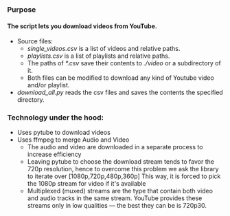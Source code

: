 ### Purpose
#### The script lets you download videos from YouTube.
* Source files:
  * _single_videos.csv_ is a list of videos and relative paths.
  * _playlists.csv_ is a list of playlists and relative paths.
  * The paths of _*.csv_ save their contents to _./video_ or a subdirectory of it.
  * Both files can be modified to download any kind of Youtube video and/or playlist.
* _download_all.py_ reads the csv files and saves the contents the specified directory.

### Technology under the hood:
- Uses pytube to download videos
- Uses ffmpeg to merge Audio and Video
  * The audio and video are downloaded in a separate process to increase efficiency
  * Leaving pytube to choose the download stream tends to favor the 720p resolution,
    hence to overcome this problem we ask the library to iterate over [1080p,720p,480p,360p]
    This way, it is forced to pick the 1080p stream for video if it's available
  * Multiplexed (muxed) streams are the type that contain both video and audio tracks in the same stream.
    YouTube provides these streams only in low qualities — the best they can be is 720p30.
